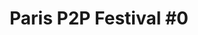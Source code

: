 ---
title: "Paris P2P Festival #0"
description: "Inauguration de la communauté"
layout: festival
event_date: 2020-01-08
event_end_date: 2020-01-12
location: Ground Control, Paris
#meetup_link:
#kommunity_link:
image: paris_p2p_festival_0.png
special_event: true
aliases:
- /festival
nav:
    schedule: Programme
    plan: Plan
    about: A propos
    goals: Objectifs
    info: Infos pratiques
clock:
    days: Jours
    hours: Heures
    minutes: Minutes
    seconds: Secondes
numbers:
    b1_title: Jours
    b1_text: Du <strong>8</strong> au <strong>12</strong> janvier 2020
    b2_title: Evénements
    b2_text: Meetups, conférences, projections, hackathon...
    b3_title: Intervenants
    b3_text: Venus du monde entier pour parler de l'internet de demain
    b4_title: Lieu
    b4_text: <strong>Ground Control</strong>, au coeur de Paris (gare de Lyon)
goals:
    b1: Permettre aux communautés basées sur des philosophies/technologies P2P de se rassembler durant plusieurs jours autour de talks, hackathons, réunions…
    b2: Sensibiliser le grand public à la protection de la vie privée, aux valeurs du P2P, des logiciels libres, de l’open source, ou encore à la cybersécurité
    b3: Permettre la découverte et la rencontre d’acteurs, de projets, permettre le débat, etc
    b4: Encourager le partage de connaissances, la croisée des compétences
    b5: Mettre en lumière des projets auprès du grand public
    b6: Simplement passer de bons moments 
content:
    intro_text: Le rassemblement communautaire gratuit du peer-to-peer
    about: L’objectif de ce festival gratuit est de proposer 5 jours de rencontres autour de toutes les thématiques liées au Peer-to-Peer. Si la notion technologique du P2P est évidemment importante, elle est également un ensemble de valeurs, qui compose une philosophie.<br/><br/>Les valeurs du Peer-to-Peer peuvent s’appliquer à un très grand nombre de thématiques, comme la sécurité des communications, la protection de la vie privée, le partage de savoirs, mais aussi dans les arts, ou encore les échanges monétaires.<br/><br/>Le Paris P2P Festival se veut une occasion de fédérer et permettre la rencontre des acteurs du Peer-2-Peer sous toutes ses formes.<br/><br/>Toutes organisations portant des projets, tech ou non tech, se reconnaissant de ces valeurs sont donc les bienvenues à se joindre à cet événement pour y organiser leur propre rencontre, y poser un stand, ou organiser un hackathon.<br/><br/>Cet événement est le “prolongement” des rendez-vous mensuels de Paris P2P, tous les premiers mercredi du mois à Ground Control. Il représente l’ouverture d’un réseau de personnes, collectifs, associations, entreprises (…) souhaitant profiter ensemble d’un événement par et pour sa communauté, sans but lucratif.
    participate: Participer au festival
    address : 81 Rue du Charolais, 75012 Paris, FRANCE
    learn_more: En savoir plus
    donate_title: Participer
    donate_text: Afin d'aider à financer cet événement gratuit
    donate_btn: Faire un don
    news_title: News
    news_text: Recevoir des infos de dernière minute, le programme définitif...
    newsletter_input: votre email
---